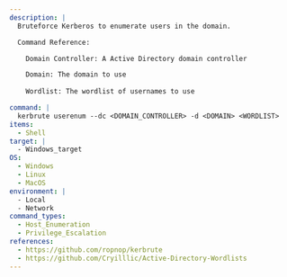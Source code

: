 ```yaml
---
description: |
  Bruteforce Kerberos to enumerate users in the domain.

  Command Reference:

    Domain Controller: A Active Directory domain controller

    Domain: The domain to use
    
    Wordlist: The wordlist of usernames to use

command: |
  kerbrute userenum --dc <DOMAIN_CONTROLLER> -d <DOMAIN> <WORDLIST>
items:
  - Shell
target: |
  - Windows_target
OS:
  - Windows
  - Linux
  - MacOS
environment: |
  - Local
  - Network
command_types:
  - Host_Enumeration
  - Privilege_Escalation
references:
  - https://github.com/ropnop/kerbrute
  - https://github.com/Cryilllic/Active-Directory-Wordlists
---
```

